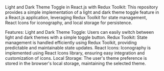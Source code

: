 Light and Dark Theme Toggle in React.js with Redux Toolkit:
This repository provides a simple implementation of a light and dark theme toggle feature in a React.js application, leveraging Redux Toolkit for state management, React Icons for iconography, and local storage for persistence.

Features:
Light and Dark Theme Toggle:
Users can easily switch between light and dark themes with a simple toggle button.
Redux Toolkit: 
State management is handled efficiently using Redux Toolkit, providing predictable and maintainable state updates.
React Icons:
Iconography is implemented using React Icons library, ensuring easy integration and customization of icons.
Local Storage:
The user's theme preference is stored in the browser's local storage, maintaining the selected theme.
